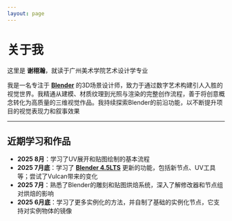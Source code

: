 ```yaml
---
layout: page
---
```


# 关于我

这里是 **谢栩瀚**，就读于广州美术学院艺术设计学专业

我是一名专注于 [**Blender**](https://www.blender.org/) 的3D场景设计师，致力于通过数字艺术构建引人入胜的视觉世界。我精通从建模、材质纹理到光照与渲染的完整创作流程，善于将创意概念转化为高质量的三维视觉作品。我持续探索Blender的前沿功能，以不断提升项目的视觉表现力和叙事效果

---

## 近期学习和作品

- **2025  8月**：学习了UV展开和贴图绘制的基本流程
- **2025  7月底**：学习了 [**Blender 4.5LTS**](https://www.blender.org/download/) 更新的功能，包括新节点、UV工具等；尝试了Vulcan带来的变化
- **2025 7月**：熟悉了Blender的雕刻和贴图烘焙系统，深入了解修改器和节点组对烘焙的影响
- **2025 6月底**：学习了更多实例化的方法，并自制了基础的实例化节点，它支持对实例物体的镜像
